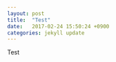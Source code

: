```yaml
---
layout: post
title:  "Test"
date:   2017-02-24 15:50:24 +0900
categories: jekyll update
---
```


Test
